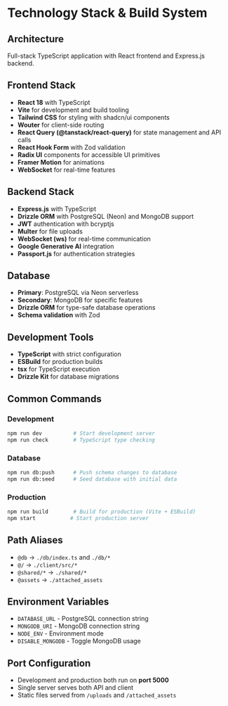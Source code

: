 # Technology Stack & Build System

## Architecture
Full-stack TypeScript application with React frontend and Express.js backend.

## Frontend Stack
- **React 18** with TypeScript
- **Vite** for development and build tooling
- **Tailwind CSS** for styling with shadcn/ui components
- **Wouter** for client-side routing
- **React Query (@tanstack/react-query)** for state management and API calls
- **React Hook Form** with Zod validation
- **Radix UI** components for accessible UI primitives
- **Framer Motion** for animations
- **WebSocket** for real-time features

## Backend Stack
- **Express.js** with TypeScript
- **Drizzle ORM** with PostgreSQL (Neon) and MongoDB support
- **JWT** authentication with bcryptjs
- **Multer** for file uploads
- **WebSocket (ws)** for real-time communication
- **Google Generative AI** integration
- **Passport.js** for authentication strategies

## Database
- **Primary**: PostgreSQL via Neon serverless
- **Secondary**: MongoDB for specific features
- **Drizzle ORM** for type-safe database operations
- **Schema validation** with Zod

## Development Tools
- **TypeScript** with strict configuration
- **ESBuild** for production builds
- **tsx** for TypeScript execution
- **Drizzle Kit** for database migrations

## Common Commands

### Development
```bash
npm run dev          # Start development server
npm run check        # TypeScript type checking
```

### Database
```bash
npm run db:push      # Push schema changes to database
npm run db:seed      # Seed database with initial data
```

### Production
```bash
npm run build        # Build for production (Vite + ESBuild)
npm start           # Start production server
```

## Path Aliases
- `@db` → `./db/index.ts` and `./db/*`
- `@/` → `./client/src/*`
- `@shared/*` → `./shared/*`
- `@assets` → `./attached_assets`

## Environment Variables
- `DATABASE_URL` - PostgreSQL connection string
- `MONGODB_URI` - MongoDB connection string
- `NODE_ENV` - Environment mode
- `DISABLE_MONGODB` - Toggle MongoDB usage

## Port Configuration
- Development and production both run on **port 5000**
- Single server serves both API and client
- Static files served from `/uploads` and `/attached_assets`